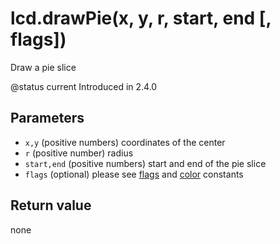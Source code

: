 # lcd.drawPie\(x, y, r, start, end \[, flags\]\)

Draw a pie slice

@status current Introduced in 2.4.0

## Parameters

* `x,y` \(positive numbers\) coordinates of the center
* `r` \(positive number\) radius
* `start,end` \(positive numbers\) start and end of the pie slice
* `flags` \(optional\) please see [flags](../constants/flags-and-pattern-constants.md) and [color](../constants/color-constants.md) constants

## Return value

none

